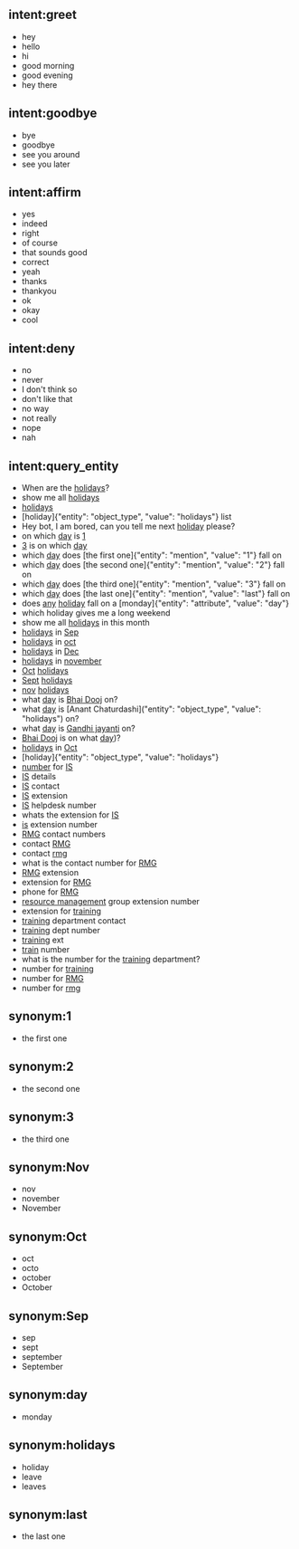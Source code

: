 ## intent:greet
- hey
- hello
- hi
- good morning
- good evening
- hey there

## intent:goodbye
- bye
- goodbye
- see you around
- see you later

## intent:affirm
- yes
- indeed
- right
- of course
- that sounds good
- correct
- yeah
- thanks
- thankyou
- ok
- okay
- cool

## intent:deny
- no
- never
- I don't think so
- don't like that
- no way
- not really
- nope
- nah

## intent:query_entity
- When are the [holidays](object_type)?
- show me all [holidays](object_type)
- [holidays](object_type)
- [holiday]{"entity": "object_type", "value": "holidays"} list
- Hey bot, I am bored, can you tell me next [holiday](object_type) please?
- on which [day](attribute) is [1](mention)
- [3](mention) is on which [day](attribute)
- which [day](attribute) does [the first one]{"entity": "mention", "value": "1"} fall on
- which [day](attribute) does [the second one]{"entity": "mention", "value": "2"} fall on
- which [day](attribute) does [the third one]{"entity": "mention", "value": "3"} fall on
- which [day](attribute) does [the last one]{"entity": "mention", "value": "last"} fall on
- does [any](mention) [holiday](object_type) fall on a [monday]{"entity": "attribute", "value": "day"}
- which holiday gives me a long weekend
- show me all [holidays](object_type) in this month
- [holidays](object_type) in [Sep](month)
- [holidays](object_type) in [oct](month)
- [holidays](object_type) in [Dec](month)
- [holidays](object_type) in [november](month)
- [Oct](month) [holidays](object_type)
- [Sept](month) [holidays](object_type)
- [nov](month) [holidays](object_type)
- what [day](attribute) is [Bhai Dooj](holidays) on?
- what [day](attribute) is [Anant Chaturdashi]("entity": "object_type", "value": "holidays") on?
- what [day](attribute) is [Gandhi jayanti](holidays) on?
- [Bhai Dooj](holidays) is on what [day](attribute))?
- [holidays](object_type) in [Oct](month)
- [holiday]{"entity": "object_type", "value": "holidays"}
- [number](attribute) for [IS](object_type)
- [IS](object_type) details 
- [IS](object_type) contact 
- [IS](object_type) extension 
- [IS](object_type) helpdesk number 
- whats the extension for [IS](object_type)
- [is](object_type:IS) extension number
- [RMG](object_type) contact numbers 
- contact [RMG](object_type)
- contact [rmg](object_type:RMG)
- what is the contact number for [RMG](object_type)
- [RMG](object_type) extension
- extension for [RMG](object_type)
- phone for [RMG](object_type)
- [resource management](object_type:RMG) group extension number
- extension for [training](object_type)
- [training](object_type) department contact
- [training](object_type) dept number
- [training](object_type) ext 
- [train](object_type) number 
- what is the number for the [training](object_type) department?
- number for [training](object_type)
- number for [RMG](object_type)
- number for [rmg](object_type:RMG)


## synonym:1
- the first one

## synonym:2
- the second one

## synonym:3
- the third one

## synonym:Nov
- nov
- november
- November

## synonym:Oct
- oct
- octo
- october
- October

## synonym:Sep
- sep
- sept
- september
- September

## synonym:day
- monday

## synonym:holidays
- holiday
- leave
- leaves

## synonym:last
- the last one


